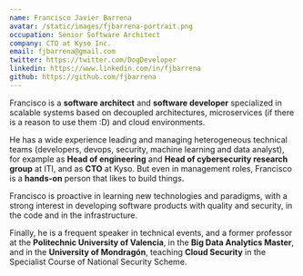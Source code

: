 ```yaml
---
name: Francisco Javier Barrena
avatar: /static/images/fjbarrena-portrait.png
occupation: Senior Software Architect
company: CTO at Kyso Inc.
email: fjbarrena@gmail.com
twitter: https://twitter.com/DogDeveloper
linkedin: https://www.linkedin.com/in/fjbarrena
github: https://github.com/fjbarrena
---
```


Francisco is a **software architect** and **software developer** specialized in scalable systems based on decoupled architectures, microservices (if there is a reason to use them :D) and cloud environments.

He has a wide experience leading and managing heterogeneous technical teams (developers, devops, security, machine learning and data analyst), for example as **Head of engineering** and **Head of cybersecurity research group** at ITI, and as **CTO** at Kyso. But even in management roles, Francisco is a **hands-on** person that likes to build things.

Francisco is proactive in learning new technologies and paradigms, with a strong interest in developing software products with quality and security, in the code and in the infrastructure.

Finally, he is a frequent speaker in technical events, and a former professor at the **Politechnic University of Valencia**, in the **Big Data Analytics Master**, and in the **University of Mondragón**, teaching **Cloud Security** in the Specialist Course of National Security Scheme.
